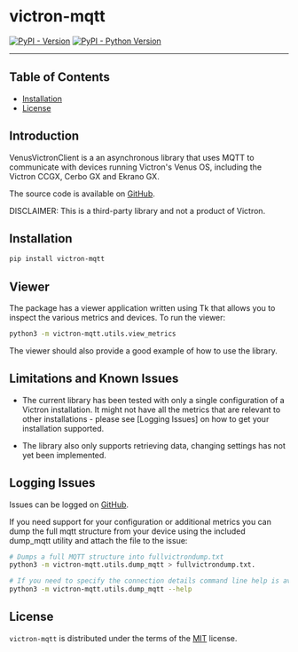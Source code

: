 # victron-mqtt

[![PyPI - Version](https://img.shields.io/pypi/v/victron-mqtt.svg)](https://pypi.org/project/victron-mqtt)
[![PyPI - Python Version](https://img.shields.io/pypi/pyversions/victron-mqtt.svg)](https://pypi.org/project/victron-mqtt)

-----

## Table of Contents

- [Installation](#installation)
- [License](#license)

## Introduction

VenusVictronClient is a an asynchronous library that uses MQTT to communicate with devices running Victron's Venus OS,
including the Victron CCGX, Cerbo GX and Ekrano GX.

The source code is available on [GitHub](https://github.com/tomer-w/victron-mqtt).

DISCLAIMER: This is a third-party library and not a product of Victron.

## Installation

```bash
pip install victron-mqtt
```


## Viewer

The package has a viewer application written using Tk that allows you to inspect the various metrics and devices. To 
run the viewer:

```bash
python3 -m victron-mqtt.utils.view_metrics
```

The viewer should also provide a good example of how to use the library.

## Limitations and Known Issues

- The current library has been tested with only a single configuration of a Victron installation. It might not have all the metrics
that are relevant to other installations - please see [Logging Issues] on how to get your installation supported.

- The library also only supports retrieving data, changing settings has not yet been implemented.


## Logging Issues

Issues can be logged on [GitHub](https://github.com/tomer-w/victron-mqtt/issues).

If you need support for your configuration or additional metrics you can dump the full mqtt structure from your device 
using the included dump_mqtt utility and attach the file to the issue:
```bash
# Dumps a full MQTT structure into fullvictrondump.txt
python3 -m victron-mqtt.utils.dump_mqtt > fullvictrondump.txt.

# If you need to specify the connection details command line help is available:
python3 -m victron-mqtt.utils.dump_mqtt --help
```



## License

`victron-mqtt` is distributed under the terms of the [MIT](https://spdx.org/licenses/MIT.html) license.
